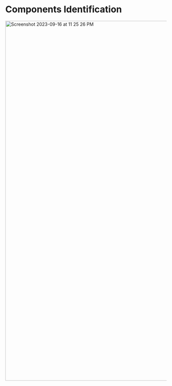 # Components Identification

<img width="1126" alt="Screenshot 2023-09-16 at 11 25 26 PM" src="https://github.com/aimanyusra/roadwarriors/assets/27656498/e97992fd-7e06-43a8-af82-f0f95abb28f5">
